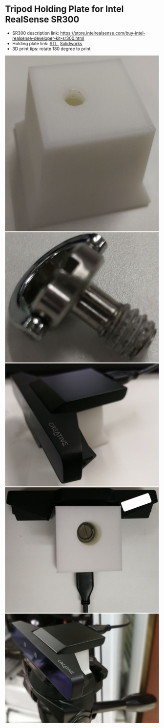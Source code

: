 # Tripod Holding Plate for Intel RealSense SR300

- SR300 description link: https://store.intelrealsense.com/buy-intel-realsense-developer-kit-sr300.html
- Holding plate link: [STL](mesh/holder.STL), [Solidworks](mesh/holder.SLDPRT)
- 3D print tips: rotate 180 degree to print

![](fig/1.jpg)
![](fig/2.jpg)
![](fig/3.jpg)
![](fig/4.jpg)
![](fig/5.jpg)
